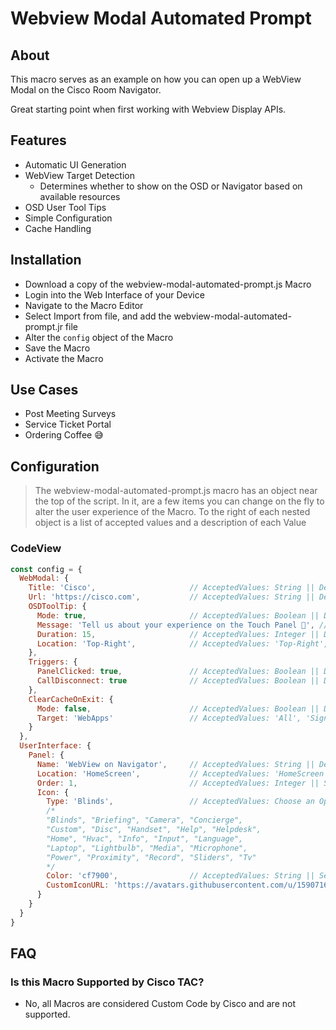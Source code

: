 # Webview Modal Automated Prompt

## About

This macro serves as an example on how you can open up a WebView Modal on the Cisco Room Navigator.

Great starting point when first working with Webview Display APIs.

## Features
- Automatic UI Generation
- WebView Target Detection
  - Determines whether to show on the OSD or Navigator based on available resources
- OSD User Tool Tips
- Simple Configuration
- Cache Handling

## Installation
- Download a copy of the webview-modal-automated-prompt.js Macro
- Login into the Web Interface of your Device
- Navigate to the Macro Editor
- Select Import from file, and add the webview-modal-automated-prompt.jr file
- Alter the ```config``` object of the Macro
- Save the Macro
- Activate the Macro

## Use Cases
- Post Meeting Surveys
- Service Ticket Portal
- Ordering Coffee 😅

## Configuration

> The webview-modal-automated-prompt.js macro has an object near the top of the script. In it, are a few items you can change on the fly to alter the user experience of the Macro. To the right of each nested object is a list of accepted values and a description of each Value

### CodeView

```javascript
const config = {
  WebModal: {
    Title: 'Cisco',                     // AcceptedValues: String || Description: Set a user facing title for the Web Modal
    Url: 'https://cisco.com',           // AcceptedValues: String || Description: Set the URL you want to open
    OSDToolTip: {
      Mode: true,                       // AcceptedValues: Boolean || Description: Enable or Disable the OSD Message. NOTE: Will only show on non-user initiated sequenced like Call Disconnects
      Message: 'Tell us about your experience on the Touch Panel 🙂', // AcceptedValues: String || Description: Edit the On Screen OSD Message
      Duration: 15,                     // AcceptedValues: Integer || Description: Set the Duration of the OSD Message
      Location: 'Top-Right',            // AcceptedValues: 'Top-Right', 'Top-Left', 'Center', 'Bottom-Right', 'Bottom-Left' || Description: Set the Position of the OSD Message
    },
    Triggers: {
      PanelClicked: true,               // AcceptedValues: Boolean || Description: If true, will generate a user facing panel to open the WebModal when clicked
      CallDisconnect: true              // AcceptedValues: Boolean || Description: If true, the WebModal will open when a call disconnects
    },
    ClearCacheOnExit: {
      Mode: false,                      // AcceptedValues: Boolean || Description: Have the Webview Cache Clear when Closed. Note: this could disrupt other web based services
      Target: 'WebApps'                 // AcceptedValues: 'All', 'Signage', 'WebApps', 'PersistentWebApp' || Description: Choose which Cache to Clear
    }
  },
  UserInterface: {
    Panel: {
      Name: 'WebView on Navigator',     // AcceptedValues: String || Description: Set the Name of the Panel
      Location: 'HomeScreen',           // AcceptedValues: 'HomeScreen', 'HomeScreenAndCallControls', 'CallControls', 'Never', 'ControlPanel' || Description: Set the location of the User Interface
      Order: 1,                         // AcceptedValues: Integer || Set the Position where this panel will render amongst other Custom Panels. Does not effect Native Panels
      Icon: {
        Type: 'Blinds',                 // AcceptedValues: Choose an Option from the list Below. Note, Custom expects a the CustomIconURL to be provided
        /*
        "Blinds", "Briefing", "Camera", "Concierge", 
        "Custom", "Disc", "Handset", "Help", "Helpdesk", 
        "Home", "Hvac", "Info", "Input", "Language", 
        "Laptop", "Lightbulb", "Media", "Microphone", 
        "Power", "Proximity", "Record", "Sliders", "Tv"
        */
        Color: 'cf7900',                // AcceptedValues: String || Set a Background Color using a Hexadecimal Value. Does not apply to Custom Icons or Icons located in the Control Panel
        CustomIconURL: 'https://avatars.githubusercontent.com/u/159071680?s=200&v=4' // AcceptedValues: String || Must be a .ico, .jpg or .png file that's between 60x60px to 1200x1200px in size. If the image fails to download, the icon above will be used
      }
    }
  }
}
```

## FAQ

### Is this Macro Supported by Cisco TAC?
- No, all Macros are considered Custom Code by Cisco and are not supported.
